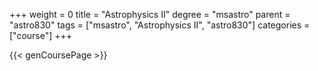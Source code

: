 +++
weight = 0
title = "Astrophysics II"
degree = "msastro"
parent = "astro830"
tags = ["msastro", "Astrophysics II", "astro830"]
categories = ["course"]
+++

{{< genCoursePage >}}
